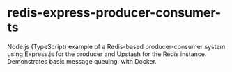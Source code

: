 # redis-express-producer-consumer-ts
Node.js (TypeScript) example of a Redis-based producer-consumer system using Express.js for the producer and Upstash for the Redis instance. Demonstrates basic message queuing, with Docker.

